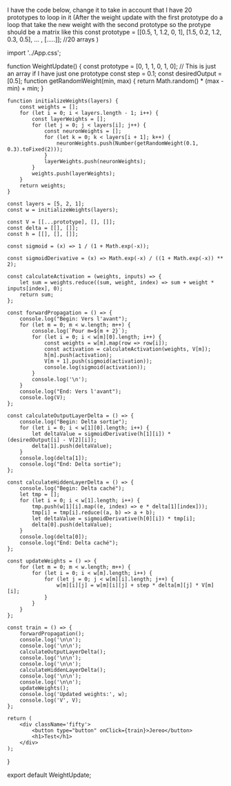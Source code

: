 I have the code below, change it to take in account that I have 20 prototypes to loop in it (After the weight update with the first prototype do a loop that take the new weight with the second prototype so the protype should be a matrix like this const prototype = [[0.5, 1, 1.2, 0, 1], [1.5, 0.2, 1.2, 0.3, 0.5], ... , [.....]]; //20 arrays )

import '../App.css';

function WeightUpdate() {
    const prototype = [0, 1, 1, 0, 1, 0]; // This is just an array if I have just one prototype
    const step = 0.1;
    const desiredOutput = [0.5];
    function getRandomWeight(min, max) {
        return Math.random() * (max - min) + min;
    }
    
    function initializeWeights(layers) {
        const weights = [];
        for (let i = 0; i < layers.length - 1; i++) {
            const layerWeights = [];
            for (let j = 0; j < layers[i]; j++) {
                const neuronWeights = [];
                for (let k = 0; k < layers[i + 1]; k++) {
                    neuronWeights.push(Number(getRandomWeight(0.1, 0.3).toFixed(2)));
                }
                layerWeights.push(neuronWeights);
            }
            weights.push(layerWeights);
        }
        return weights;
    }
    
    const layers = [5, 2, 1];
    const w = initializeWeights(layers);

    const V = [[...prototype], [], []];
    const delta = [[], []];
    const h = [[], [], []];

    const sigmoid = (x) => 1 / (1 + Math.exp(-x));

    const sigmoidDerivative = (x) => Math.exp(-x) / ((1 + Math.exp(-x)) ** 2);

    const calculateActivation = (weights, inputs) => {
        let sum = weights.reduce((sum, weight, index) => sum + weight * inputs[index], 0);
        return sum;
    };

    const forwardPropagation = () => {
        console.log("Begin: Vers l'avant");
        for (let m = 0; m < w.length; m++) {
            console.log(`Pour m=${m + 2}`);
            for (let i = 0; i < w[m][0].length; i++) {
                const weights = w[m].map(row => row[i]);
                const activation = calculateActivation(weights, V[m]);
                h[m].push(activation);
                V[m + 1].push(sigmoid(activation));
                console.log(sigmoid(activation));
            }
            console.log('\n');
        }
        console.log("End: Vers l'avant");
        console.log(V);
    };

    const calculateOutputLayerDelta = () => {
        console.log("Begin: Delta sortie");
        for (let i = 0; i < w[1][0].length; i++) {
            let deltaValue = sigmoidDerivative(h[1][i]) * (desiredOutput[i] - V[2][i]);
            delta[1].push(deltaValue);
        }
        console.log(delta[1]);
        console.log("End: Delta sortie");
    };

    const calculateHiddenLayerDelta = () => {
        console.log("Begin: Delta caché");
        let tmp = [];
        for (let i = 0; i < w[1].length; i++) {
            tmp.push(w[1][i].map((e, index) => e * delta[1][index]));
            tmp[i] = tmp[i].reduce((a, b) => a + b);
            let deltaValue = sigmoidDerivative(h[0][i]) * tmp[i];
            delta[0].push(deltaValue);
        }
        console.log(delta[0]);
        console.log("End: Delta caché");
    };

    const updateWeights = () => {
        for (let m = 0; m < w.length; m++) {
            for (let i = 0; i < w[m].length; i++) {
                for (let j = 0; j < w[m][i].length; j++) {
                    w[m][i][j] = w[m][i][j] + step * delta[m][j] * V[m][i];
                }
            }
        }
    };

    const train = () => {
        forwardPropagation();
        console.log('\n\n');
        console.log('\n\n');
        calculateOutputLayerDelta();
        console.log('\n\n');
        console.log('\n\n');
        calculateHiddenLayerDelta();
        console.log('\n\n');
        console.log('\n\n');
        updateWeights();
        console.log('Updated weights:', w);
        console.log('V', V);
    };

    return (
        <div className='fifty'>
            <button type="button" onClick={train}>Jereo</button>
            <h1>Test</h1>
        </div>
    );
}

export default WeightUpdate;
